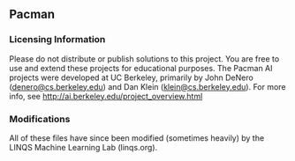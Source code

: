 ## Pacman

### Licensing Information
Please do not distribute or publish solutions to this project.
You are free to use and extend these projects for educational purposes.
The Pacman AI projects were developed at UC Berkeley, primarily by John DeNero (denero@cs.berkeley.edu) and Dan Klein (klein@cs.berkeley.edu).
For more info, see http://ai.berkeley.edu/project_overview.html

### Modifications
All of these files have since been modified (sometimes heavily) by the LINQS Machine Learning Lab (linqs.org).
